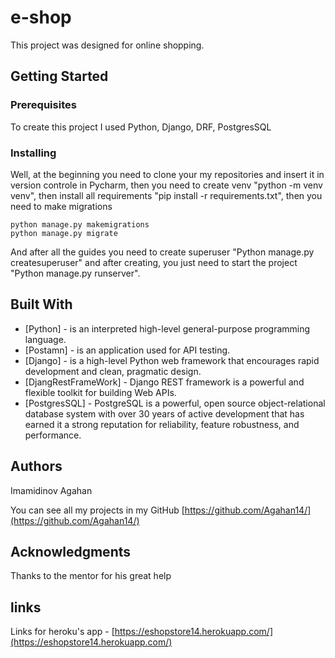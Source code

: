# e-shop

This project was designed for online shopping.

## Getting Started



### Prerequisites	

To create this project I used Python, Django, DRF, PostgresSQL

### Installing

Well, at the beginning you need to clone your my repositories and insert it in version controle in Pycharm, then you need to create venv "python -m venv venv", then install all requirements "pip install -r requirements.txt", then you need to make migrations
```
python manage.py makemigrations
python manage.py migrate
```
And after all the guides you need to create superuser "Python manage.py createsuperuser" and after creating, you just need to start the project "Python manage.py runserver".

## Built With

* [Python] - is an interpreted high-level general-purpose programming language.
* [Postamn] - is an application used for API testing.
* [Django] - is a high-level Python web framework that encourages rapid development and clean, pragmatic design.
* [DjangRestFrameWork] - Django REST framework is a powerful and flexible toolkit for building Web APIs.
* [PostgresSQL] - PostgreSQL is a powerful, open source object-relational database system with over 30 years of active development that has earned it a strong reputation for reliability, feature robustness, and performance.

## Authors

Imamidinov Agahan

You can see all my projects in my GitHub [https://github.com/Agahan14/](https://github.com/Agahan14/)


## Acknowledgments

Thanks to the mentor for his great help

## links

Links for heroku's app - [https://eshopstore14.herokuapp.com/](https://eshopstore14.herokuapp.com/)
